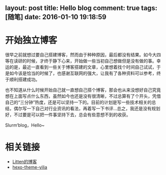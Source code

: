 layout: post
title: Hello blog
comment: true
tags: [随笔]
date: 2016-01-10 19:18:59
---

# 开始独立博客
很早之前就想过要自己搭建博客，然而由于种种原因，最后都没有结果。如今大四等在读研的时候，才终于静下心来，开始做一些当初自己想做但是没有做的事。幸运的是，最近一直看到一些关于博客搭建的文章，心里想着找个时间自己试试，于是如今该是恰当的时候了，也感谢互联网的强大，让我有了各种资料可以参考，终于顺利搭建成功。

<!-- more -->

也不知道从什么时候开始自己就一直想自己搭个博客，那会也从来没想好自己究竟想在上面写点什么东西，虽然如今也还是没有很清晰，不过总算有了个开头，凭借自己的“三分钟”热度，还是可以坚持一下的。目前的计划是写一些技术相关的总结，偶尔写一下自己对行业资讯的看法，再着写一下书评...总之，我还是没有规划好，不过要是可以把一件事坚持下去，总会有些意想不到的收获。

Slurm‘blog，Hello~

# 相关链接
- [Litten的博客](http://litten.github.io/)
- [hexo-theme-yilia](https://github.com/litten/hexo-theme-yilia)
